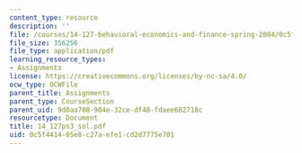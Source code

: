 ```yaml
---
content_type: resource
description: ''
file: /courses/14-127-behavioral-economics-and-finance-spring-2004/0c5f441405e8c27aefe1cd2d7775e701_14_127ps3_sol.pdf
file_size: 356256
file_type: application/pdf
learning_resource_types:
- Assignments
license: https://creativecommons.org/licenses/by-nc-sa/4.0/
ocw_type: OCWFile
parent_title: Assignments
parent_type: CourseSection
parent_uid: 9d0aa708-904e-32ce-df48-fdaee682718c
resourcetype: Document
title: 14_127ps3_sol.pdf
uid: 0c5f4414-05e8-c27a-efe1-cd2d7775e701
---
```

